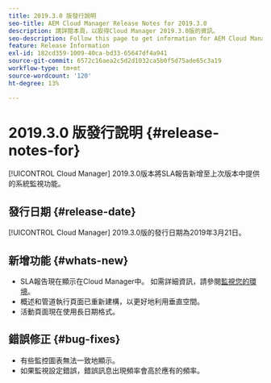 ```yaml
---
title: 2019.3.0 版發行說明
seo-title: AEM Cloud Manager Release Notes for 2019.3.0
description: 請詳閱本頁，以取得Cloud Manager 2019.3.0版的資訊。
seo-description: Follow this page to get information for AEM Cloud Manager Release 2019.3.0.
feature: Release Information
exl-id: 182cd359-1009-40ca-bd33-65647df4a941
source-git-commit: 6572c16aea2c5d2d1032ca5b0f5d75ade65c3a19
workflow-type: tm+mt
source-wordcount: '120'
ht-degree: 13%

---
```


# 2019.3.0 版發行說明 {#release-notes-for}

[!UICONTROL Cloud Manager] 2019.3.0版本將SLA報告新增至上次版本中提供的系統監視功能。

## 發行日期 {#release-date}

[!UICONTROL Cloud Manager] 2019.3.0版的發行日期為2019年3月21日。

## 新增功能 {#whats-new}

* SLA報告現在顯示在Cloud Manager中。 如需詳細資訊，請參閱[監視您的環境](/help/using/monitoring-environments.md)。
* 概述和管道執行頁面已重新建構，以更好地利用垂直空間。
* 活動頁面現在使用長日期格式。

## 錯誤修正 {#bug-fixes}

* 有些監控圖表無法一致地顯示。
* 如果監視設定錯誤，錯誤訊息出現頻率會高於應有的頻率。
